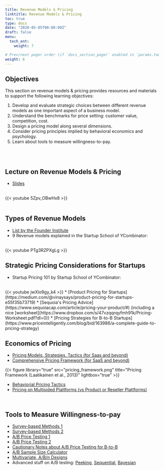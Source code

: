 ```yaml
---
title: Revenue Models & Pricing
linktitle: Revenue Models & Pricing
toc: true
type: docs
date: "2020-05-05T00:00:00Z"
draft: false
menu:
  tech_ent:
    weight: 7

# Prev/next pager order (if `docs_section_pager` enabled in `params.toml`)
weight: 6
---
```


## Objectives

This section on revenue models & pricing provides resources and materials to support the following learning objectives:
1. Develop and evaluate strategic choices between different revenue models as one important aspect of a business model.
2. Understand the benchmarks for price setting: customer value, competition, cost.
3. Design a pricing model along several dimensions.
4. Consider pricing principles implied by behavioral economics and psychology.
5. Learn about tools to measure willingness-to-pay.


<br/><br/>

## Lecture on Revenue Models & Pricing

* [Slides](https://www.dropbox.com/s/38e4wtgqyp1qs9r/Technology_Entrepreneurship_Rev_Price_SS21.pdf?dl=0)


<br/>
{{< youtube 5Zpv_OBwHx8 >}}
<br/><br/>



## Types of Revenue Models
* [List by the Founder Institute](https://fi.co/insight/the-10-most-popular-startup-revenue-models)
* 9 Revenue models explained in the Startup School of YCombinator:
<br/>
{{< youtube PTg3RZPXgLg >}}

<br/>

## Strategic Pricing Considerations for Startups
* Startup Pricing 101 by Startup School of YCombinator:
<br/>
{{< youtube jwXlo9gy_k4 >}}
* [Product Pricing for Startups](https://medium.com/@vinaysays/product-pricing-for-startups-e55f35b73719)
* [Sequoia's Pricing Advice](https://www.sequoiacap.com/article/pricing-your-product/#) (including a nice [worksheet](https://www.dropbox.com/s/47vzqqrqyfmh91k/Pricing-Worksheet.pdf?dl=0))
* [Pricing Strategies for B-to-B Startups](https://www.priceintelligently.com/blog/bid/163986/a-complete-guide-to-pricing-strategy)


<br/>

## Economics of Pricing
* [Pricing Models, Strategies, Tactics (for Saas and beyond)](https://www.cobloom.com/blog/saas-pricing-models#)
* [Comprehensive Pricing Framework (for SaaS and beyond)](https://www.dropbox.com/s/71zfxuxi7fklron/cloudpricing.pdf?dl=0)

{{< figure library="true" src="pricing_framework.png" title="Pricing Framework (Laatikainen et al., 2013)" lightbox="true" >}}

* [Behaviorial Pricing Tactics](https://www.helpscout.com/blog/pricing-strategies/)
* [Pricing on Multisided Plattforms (vs Product or Reseller Plattforms)](https://sloanreview.mit.edu/article/strategic-decisions-for-multisided-platforms/)

<br/>

## Tools to Measure Willingness-to-pay
- [Survey-based Methods 1](https://www.focusvision.com/blog/pricing-research-how-to-evaluate-price-perceptions-and-willingness-to-pay/) 
- [Survey-based Methods 2](https://www.quantilope.com/en/blog/whitepaper-three-great-methods-to-determine-price-acceptance) 
- [A/B Price Testing 1](https://vwo.com/blog/ab-testing-price-testing/)
- [A/B Price Testing 2](https://medium.com/analytics-vidhya/pricing-optimization-with-a-b-test-e720efe62b0)
- [Cautionary Notes about A/B Price Testing for B-to-B](https://www.priceintelligently.com/blog/ab-test-pricing-page-strategy)
- [A/B Sample Size Calculator](https://www.evanmiller.org/ab-testing/)
- [Multivariate, A/B/n Designs](https://cxl.com/blog/multivariate-tests/)
- Advanced stuff on A/B testing: [Peeking](https://www.evanmiller.org/how-not-to-run-an-ab-test.html), [Sequential](https://www.evanmiller.org/sequential-ab-testing.html), [Bayesian](https://www.evanmiller.org/bayesian-ab-testing.html)


